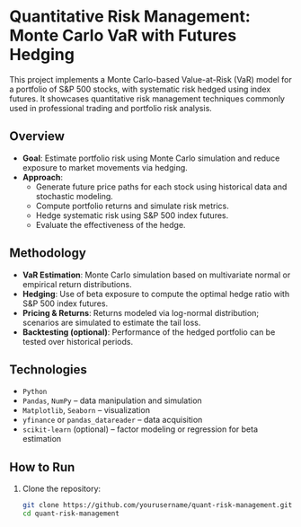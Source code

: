 # Quantitative Risk Management: Monte Carlo VaR with Futures Hedging

This project implements a Monte Carlo-based Value-at-Risk (VaR) model for a portfolio of S&P 500 stocks, with systematic risk hedged using index futures. It showcases quantitative risk management techniques commonly used in professional trading and portfolio risk analysis.

##  Overview

- **Goal**: Estimate portfolio risk using Monte Carlo simulation and reduce exposure to market movements via hedging.
- **Approach**: 
  - Generate future price paths for each stock using historical data and stochastic modeling.
  - Compute portfolio returns and simulate risk metrics.
  - Hedge systematic risk using S&P 500 index futures.
  - Evaluate the effectiveness of the hedge.

##  Methodology

- **VaR Estimation**: Monte Carlo simulation based on multivariate normal or empirical return distributions.
- **Hedging**: Use of beta exposure to compute the optimal hedge ratio with S&P 500 index futures.
- **Pricing & Returns**: Returns modeled via log-normal distribution; scenarios are simulated to estimate the tail loss.
- **Backtesting (optional)**: Performance of the hedged portfolio can be tested over historical periods.

##  Technologies

- `Python`
- `Pandas`, `NumPy` – data manipulation and simulation
- `Matplotlib`, `Seaborn` – visualization
- `yfinance` or `pandas_datareader` – data acquisition
- `scikit-learn` (optional) – factor modeling or regression for beta estimation

##  How to Run

1. Clone the repository:
   ```bash
   git clone https://github.com/yourusername/quant-risk-management.git
   cd quant-risk-management
